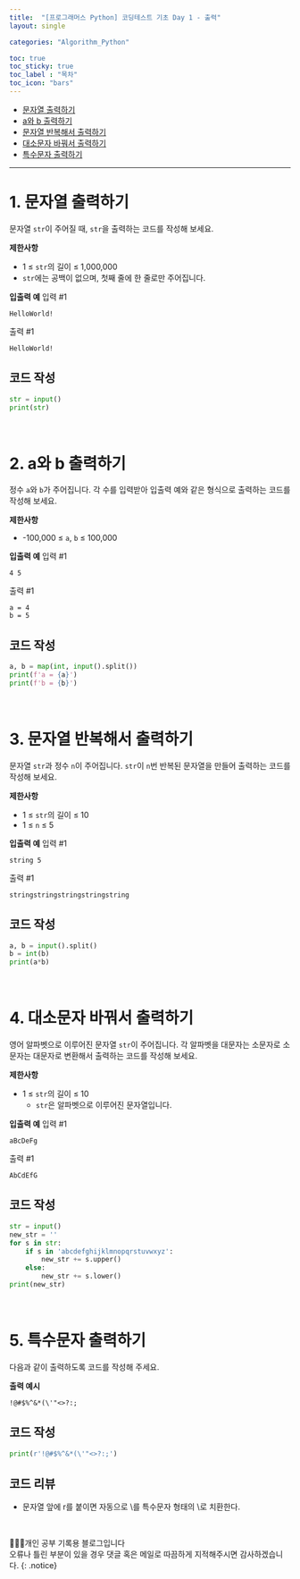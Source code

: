 ```yaml
---
title:  "[프로그래머스 Python] 코딩테스트 기초 Day 1 - 출력"
layout: single

categories: "Algorithm_Python"

toc: true
toc_sticky: true
toc_label : "목차"
toc_icon: "bars"
---
```


- [문자열 출력하기](https://school.programmers.co.kr/learn/courses/30/lessons/181952)
- [a와 b 출력하기](https://school.programmers.co.kr/learn/courses/30/lessons/181951)
- [문자열 반복해서 출력하기](https://school.programmers.co.kr/learn/courses/30/lessons/181950)
- [대소문자 바꿔서 출력하기](https://school.programmers.co.kr/learn/courses/30/lessons/181949)
- [특수문자 출력하기](https://school.programmers.co.kr/learn/courses/30/lessons/181948)

***

# 1. 문자열 출력하기
문자열 ```str```이 주어질 때, ```str```을 출력하는 코드를 작성해 보세요.

**제한사항**
- 1 ≤ ```str```의 길이 ≤ 1,000,000
- ```str```에는 공백이 없으며, 첫째 줄에 한 줄로만 주어집니다.

**입출력 예**
입력 #1
```
HelloWorld!
```
출력 #1
```
HelloWorld!
```

## 코드 작성
```python
str = input()
print(str)
```

<br>

# 2. a와 b 출력하기
정수 ```a```와 ```b```가 주어집니다. 각 수를 입력받아 입출력 예와 같은 형식으로 출력하는 코드를 작성해 보세요.

**제한사항**
- -100,000 ≤ ```a```, ```b``` ≤ 100,000

**입출력 예**
입력 #1
```
4 5
```
출력 #1
```
a = 4
b = 5
```

## 코드 작성
```python
a, b = map(int, input().split())
print(f'a = {a}')
print(f'b = {b}')
```

<br>

# 3. 문자열 반복해서 출력하기
문자열 ```str```과 정수 ```n```이 주어집니다.
```str```이 ```n```번 반복된 문자열을 만들어 출력하는 코드를 작성해 보세요.

**제한사항**
- 1 ≤ ```str```의 길이 ≤ 10
- 1 ≤ ```n``` ≤ 5

**입출력 예**
입력 #1
```
string 5
```
출력 #1
```
stringstringstringstringstring
```

## 코드 작성
```python
a, b = input().split()
b = int(b)
print(a*b)
```

<br>

# 4. 대소문자 바꿔서 출력하기
영어 알파벳으로 이루어진 문자열 ```str```이 주어집니다. 각 알파벳을 대문자는 소문자로 소문자는 대문자로 변환해서 출력하는 코드를 작성해 보세요.

**제한사항**
- 1 ≤ ```str```의 길이 ≤ 10
  - ```str```은 알파벳으로 이루어진 문자열입니다.

**입출력 예**
입력 #1
```
aBcDeFg
```
출력 #1
```
AbCdEfG
```

## 코드 작성 
```python
str = input()
new_str = ''
for s in str:
    if s in 'abcdefghijklmnopqrstuvwxyz':
        new_str += s.upper()
    else:
        new_str += s.lower()
print(new_str)
```

<br>

# 5. 특수문자 출력하기
다음과 같이 출력하도록 코드를 작성해 주세요.

**출력 예시**
```
!@#$%^&*(\'"<>?:;
```

## 코드 작성
```python
print(r'!@#$%^&*(\'"<>?:;')
```

## 코드 리뷰
- 문자열 앞에 r를 붙이면 자동으로 \를 특수문자 형태의 \로 치환한다.

<br>

👩🏻‍💻개인 공부 기록용 블로그입니다
<br>오류나 틀린 부분이 있을 경우 댓글 혹은 메일로 따끔하게 지적해주시면 감사하겠습니다.
{: .notice}